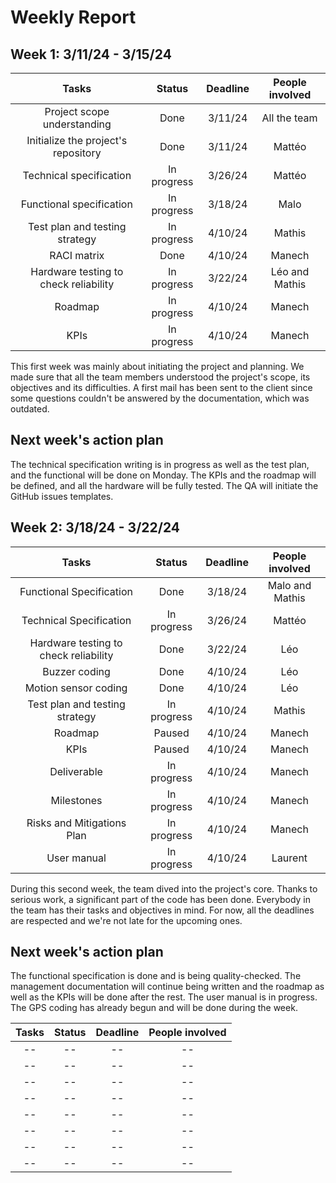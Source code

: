 # Weekly Report

## Week 1: 3/11/24 - 3/15/24




Tasks | Status | Deadline | People involved |
:---: | :---: | :---: | :---: |
Project scope understanding | Done | 3/11/24 | All the team |
 Initialize the project's repository | Done | 3/11/24 | Mattéo |
  Technical specification | In progress | 3/26/24 |Mattéo |
  Functional specification | In progress | 3/18/24 | Malo | 
 Test plan and  testing strategy | In progress | 4/10/24 | Mathis |  
 RACI matrix | Done | 4/10/24 | Manech |
 Hardware testing to check reliability| In progress | 3/22/24 | Léo and Mathis
  Roadmap| In progress | 4/10/24 | Manech | 
  KPIs | In progress | 4/10/24 | Manech 


This first week was mainly about initiating the project and planning. We made sure that all the team members understood the project's scope, its objectives and its difficulties. A first mail has been sent to the client since some questions couldn't be answered by the documentation, which was outdated.  

## Next week's action plan 

The technical specification writing is in progress as well as the test plan, and the functional will be done on Monday. The KPIs and the roadmap will be defined, and all the hardware will be fully tested. The QA will initiate the GitHub issues templates.



## Week 2: 3/18/24 - 3/22/24

Tasks | Status | Deadline | People involved |
:---: | :---: | :---: | :--: |
Functional Specification | Done | 3/18/24 | Malo and Mathis |
Technical Specification | In progress | 3/26/24 | Mattéo |
Hardware testing to check reliability  | Done | 3/22/24 | Léo |
Buzzer coding | Done | 4/10/24 | Léo |
Motion sensor coding | Done | 4/10/24 | Léo |
Test plan and testing strategy | In progress | 4/10/24 | Mathis |
Roadmap	| Paused | 4/10/24 | Manech |
KPIs | Paused | 4/10/24 | Manech |
Deliverable | In progress | 4/10/24 | Manech |
Milestones | In progress | 4/10/24 | Manech |
Risks and Mitigations Plan | In progress | 4/10/24 | Manech |
User manual | In progress | 4/10/24 | Laurent |

During this second week, the team dived into the project's core. Thanks to serious work, a significant part of the code has been done. Everybody in the team has their tasks and objectives in mind. For now, all the deadlines are respected and we're not late for the upcoming ones.

## Next week's action plan 

The functional specification is done and is being quality-checked. The management documentation will continue being written and the roadmap as well as the KPIs will be done after the rest. The user manual is in progress. The GPS coding has already begun and will be done during the week.










Tasks | Status | Deadline | People involved |
:---: | :---: | :---: | :--: |
-- | -- | -- | -- |
-- | -- | -- | -- |
-- | -- | -- | -- |
-- | -- | -- | -- |
-- | -- | -- | -- |
-- | -- | -- | -- |
-- | -- | -- | -- |
-- | -- | -- | -- |